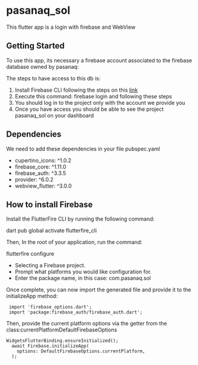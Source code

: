 # pasanaq_sol

This flutter app is a login with firebase and WebView

## Getting Started
To use this app, its necessary a firebase account associated to the firebase database owned by pasanaq: 

The steps to have access to this db is:

1. Install Firebase CLI following the steps on this [link](https://firebase.google.com/docs/cli#install-cli-windows)
2. Execute this command: firebase login and following these steps 
3. You should log in to the project only with the account we provide you
4. Once you have access you should be able to see  the project pasanaq_sol  on your dashboard

## Dependencies
We need to add these dependencies in your file pubspec.yaml
-  cupertino_icons: ^1.0.2
-  firebase_core: ^1.11.0
-  firebase_auth: ^3.3.5
-  provider: ^6.0.2
-  webview_flutter: ^3.0.0

## How to install Firebase
Install the FlutterFire CLI by running the following command:

  dart pub global activate flutterfire_cli

Then, In the root of your application, run the command:
  
  flutterfire configure 
  
 - Selecting a Firebase project.
 - Prompt what platforms you would like configuration for.
 - Enter the package name, in this case: com.pasanaq.sol
 
Once complete, you can now import the generated file and provide it to the initializeApp method:
```
 import 'firebase_options.dart';
 import 'package:firebase_auth/firebase_auth.dart';
 ```
 
Then, provide the current platform options via the getter from the class:currentPlatformDefaultFirebaseOptions

```
WidgetsFlutterBinding.ensureInitialized();
  await Firebase.initializeApp(
    options: DefaultFirebaseOptions.currentPlatform,
  );
```
